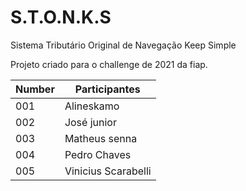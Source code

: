 # S.T.O.N.K.S

Sistema Tributário Original de Navegação Keep Simple

Projeto criado para o challenge de 2021 da fiap.

| Number | Participantes                                                             |
| ------ | ------------------------------------------------------------------------------- |
|  001   | Alineskamo|
|  002   | José junior|
|  003   | Matheus senna  |
|  004   | Pedro Chaves |
|  005   | Vinicius Scarabelli |
